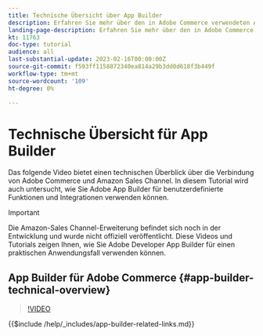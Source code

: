 ```yaml
---
title: Technische Übersicht über App Builder
description: Erfahren Sie mehr über den in Adobe Commerce verwendeten Adobe Developer App Builder mit einer technischen Übersicht
landing-page-description: Erfahren Sie mehr über den in Adobe Commerce verwendeten Adobe Developer App Builder mit einer technischen Übersicht
kt: 11763
doc-type: tutorial
audience: all
last-substantial-update: 2023-02-16T00:00:00Z
source-git-commit: f593ff1158872340ea814a29b3dd0d618f3b449f
workflow-type: tm+mt
source-wordcount: '109'
ht-degree: 0%

---
```



# Technische Übersicht für App Builder

Das folgende Video bietet einen technischen Überblick über die Verbindung von Adobe Commerce und Amazon Sales Channel. In diesem Tutorial wird auch untersucht, wie Sie Adobe App Builder für benutzerdefinierte Funktionen und Integrationen verwenden können.

>[!IMPORTANT]
>
>Die Amazon-Sales Channel-Erweiterung befindet sich noch in der Entwicklung und wurde nicht offiziell veröffentlicht.  Diese Videos und Tutorials zeigen Ihnen, wie Sie Adobe Developer App Builder für einen praktischen Anwendungsfall verwenden können.


## App Builder für Adobe Commerce {#app-builder-technical-overview}

>[!VIDEO](https://video.tv.adobe.com/v/3413512)

{{$include /help/_includes/app-builder-related-links.md}}
